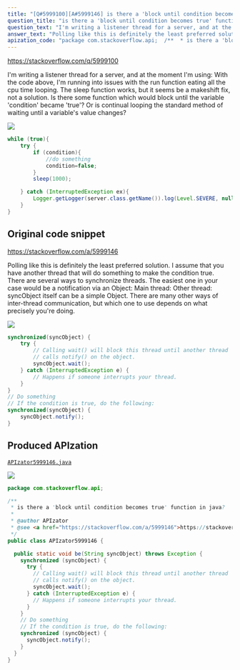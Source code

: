```yaml
---
title: "[Q#5999100][A#5999146] is there a 'block until condition becomes true' function in java?"
question_title: "is there a 'block until condition becomes true' function in java?"
question_text: "I'm writing a listener thread for a server, and at the moment I'm using: With the code above, I'm running into issues with the run function eating all the cpu time looping.  The sleep function works, but it seems be a makeshift fix, not a solution. Is there some function which would block until the variable 'condition' became 'true'? Or is continual looping the standard method of waiting until a variable's value changes?"
answer_text: "Polling like this is definitely the least preferred solution. I assume that you have another thread that will do something to make the condition true. There are several ways to synchronize threads. The easiest one in your case would be a notification via an Object: Main thread: Other thread: syncObject itself can be a simple Object. There are many other ways of inter-thread communication, but which one to use depends on what precisely you're doing."
apization_code: "package com.stackoverflow.api;  /**  * is there a 'block until condition becomes true' function in java?  *  * @author APIzator  * @see <a href=\"https://stackoverflow.com/a/5999146\">https://stackoverflow.com/a/5999146</a>  */ public class APIzator5999146 {    public static void be(String syncObject) throws Exception {     synchronized (syncObject) {       try {         // Calling wait() will block this thread until another thread         // calls notify() on the object.         syncObject.wait();       } catch (InterruptedException e) {         // Happens if someone interrupts your thread.       }     }     // Do something     // If the condition is true, do the following:     synchronized (syncObject) {       syncObject.notify();     }   } }"
---
```


https://stackoverflow.com/q/5999100

I&#x27;m writing a listener thread for a server, and at the moment I&#x27;m using:
With the code above, I&#x27;m running into issues with the run function eating all the cpu time looping.  The sleep function works, but it seems be a makeshift fix, not a solution.
Is there some function which would block until the variable &#x27;condition&#x27; became &#x27;true&#x27;?
Or is continual looping the standard method of waiting until a variable&#x27;s value changes?


<div class="code-logo"><img src="/stackoverflow.png" /></div>

```java
while (true){
    try {
        if (condition){
            //do something
            condition=false;
        }
        sleep(1000);

    } catch (InterruptedException ex){
        Logger.getLogger(server.class.getName()).log(Level.SEVERE, null, ex);
    }
}
```


## Original code snippet

https://stackoverflow.com/a/5999146

Polling like this is definitely the least preferred solution.
I assume that you have another thread that will do something to make the condition true. There are several ways to synchronize threads. The easiest one in your case would be a notification via an Object:
Main thread:
Other thread:
syncObject itself can be a simple Object.
There are many other ways of inter-thread communication, but which one to use depends on what precisely you&#x27;re doing.

<div class="code-logo"><img src="/stackoverflow.png" /></div>

```java
synchronized(syncObject) {
    try {
        // Calling wait() will block this thread until another thread
        // calls notify() on the object.
        syncObject.wait();
    } catch (InterruptedException e) {
        // Happens if someone interrupts your thread.
    }
}
// Do something
// If the condition is true, do the following:
synchronized(syncObject) {
    syncObject.notify();
}
```

## Produced APIzation

[`APIzator5999146.java`](https://github.com/pasqualesalza/apization/raw/main/data/search/APIzator5999146.java)

<div class="code-logo"><img src="/apizator.png" /></div>

```java
package com.stackoverflow.api;

/**
 * is there a 'block until condition becomes true' function in java?
 *
 * @author APIzator
 * @see <a href="https://stackoverflow.com/a/5999146">https://stackoverflow.com/a/5999146</a>
 */
public class APIzator5999146 {

  public static void be(String syncObject) throws Exception {
    synchronized (syncObject) {
      try {
        // Calling wait() will block this thread until another thread
        // calls notify() on the object.
        syncObject.wait();
      } catch (InterruptedException e) {
        // Happens if someone interrupts your thread.
      }
    }
    // Do something
    // If the condition is true, do the following:
    synchronized (syncObject) {
      syncObject.notify();
    }
  }
}

```